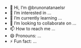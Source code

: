 - 👋 Hi, I’m @brunonatanaelsr
- 👀 I’m interested in ...
- 🌱 I’m currently learning ...
- 💞️ I’m looking to collaborate on ...
- 📫 How to reach me ...
- 😄 Pronouns: ...
- ⚡ Fun fact: ...

<!---
brunonatanaelsr/brunonatanaelsr is a ✨ special ✨ repository because its `README.md` (this file) appears on your GitHub profile.
You can click the Preview link to take a look at your changes.
--->
